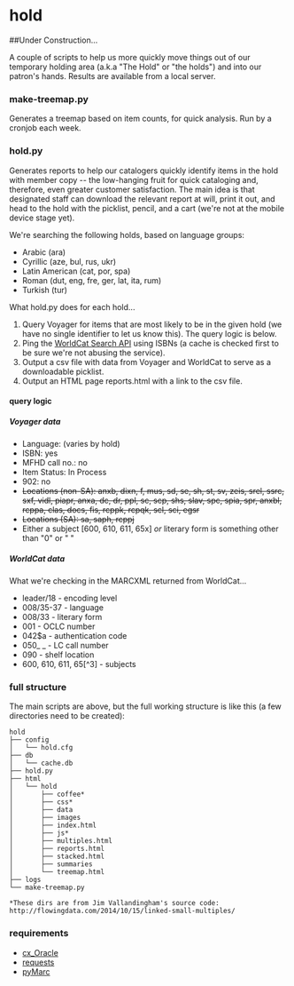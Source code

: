 hold
====

##Under Construction...

A couple of scripts to help us more quickly move things out of our temporary holding area (a.k.a "The Hold" or "the holds") and into our patron's hands. Results are available from a local server.

### make-treemap.py 
Generates a treemap based on item counts, for quick analysis. Run by a cronjob each week. 

### hold.py 
Generates reports to help our catalogers quickly identify items in the hold with member copy -- the low-hanging fruit for quick cataloging and, therefore, even greater customer satisfaction. The main idea is that designated staff can download the relevant report at will, print it out, and head to the hold with the picklist, pencil, and a cart (we're not at the mobile device stage yet).

We're searching the following holds, based on language groups:
* Arabic (ara)
* Cyrillic (aze, bul, rus, ukr)
* Latin American (cat, por, spa)
* Roman (dut, eng, fre, ger, lat, ita, rum)
* Turkish (tur)

What hold.py does for each hold...

1. Query Voyager for items that are most likely to be in the given hold (we have no single identifier to let us know this). The query logic is below. 
2. Ping the [WorldCat Search API](http://www.oclc.org/developer/develop/web-services/worldcat-search-api.en.html) using ISBNs (a cache is checked first to be sure we're not abusing the service).
3. Output a csv file with data from Voyager and WorldCat to serve as a downloadable picklist.
4. Output an HTML page reports.html with a link to the csv file.


#### query logic

##### Voyager data
* Language: (varies by hold)
* ISBN: yes
* MFHD call no.: no
* Item Status: In Process
* 902: no
* <strike> Locations (non-SA): anxb, dixn, f, mus, sd, se, sh, st, sv, zeis, srel, ssrc, sxf, vidl, piapr, anxa, dc, dr, ppl, sc, scp, shs, slav, spc, spia, spr, anxbl, rcppa, clas, docs, fis, rcppk, rcpqk, scl, sci, egsr
* Locations (SA): sa, saph, rcppj</strike>
* Either a subject [600, 610, 611, 65x] *or* literary form is something other than "0" or " "

##### WorldCat data
What we're checking in the MARCXML returned from WorldCat...
* leader/18 - encoding level
* 008/35-37 - language
* 008/33 - literary form
* 001 - OCLC number
* 042$a - authentication code
* 050_ _ - LC call number
* 090 - shelf location
* 600, 610, 611, 65[^3] - subjects

### full structure
The main scripts are above, but the full working structure is like this (a few directories need to be created):
```
hold
├── config
│   └── hold.cfg
├── db
│   └── cache.db
├── hold.py
├── html
│   └── hold
│       ├── coffee*
│       ├── css*
│       ├── data
│       ├── images
│       ├── index.html
│       ├── js*
│       ├── multiples.html
│       ├── reports.html
│       ├── stacked.html
│       ├── summaries
│       └── treemap.html
├── logs
└── make-treemap.py

*These dirs are from Jim Vallandingham's source code: 
http://flowingdata.com/2014/10/15/linked-small-multiples/
```

### requirements
* [cx_Oracle](http://cx-oracle.sourceforge.net/) 
* [requests](http://docs.python-requests.org/en/latest/user/install/)
* [pyMarc](https://github.com/edsu/pymarc)
